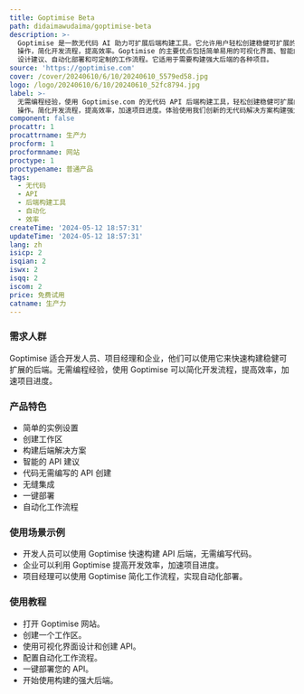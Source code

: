 ```yaml
---
title: Goptimise Beta
path: didaimawudaima/goptimise-beta
description: >-
  Goptimise 是一款无代码 AI 助力可扩展后端构建工具。它允许用户轻松创建稳健可扩展的 API，无需编程经验。支持 CRUD
  操作，简化开发流程，提高效率。Goptimise 的主要优点包括简单易用的可视化界面、智能的 API
  设计建议、自动化部署和可定制的工作流程。它适用于需要构建强大后端的各种项目。
source: 'https://goptimise.com'
cover: /cover/20240610/6/10/20240610_5579ed58.jpg
logo: /logo/20240610/6/10/20240610_52fc8794.jpg
label: >-
  无需编程经验，使用 Goptimise.com 的无代码 API 后端构建工具，轻松创建稳健可扩展的 API。支持 CRUD
  操作。简化开发流程，提高效率，加速项目进度。体验使用我们创新的无代码解决方案构建强大后端的简便性。立即开始优化您的工作流程！
component: false
procattr: 1
procattrname: 生产力
procform: 1
procformname: 网站
proctype: 1
proctypename: 普通产品
tags:
  - 无代码
  - API
  - 后端构建工具
  - 自动化
  - 效率
createTime: '2024-05-12 18:57:31'
updateTime: '2024-05-12 18:57:31'
lang: zh
isicp: 2
isqian: 2
iswx: 2
isqq: 2
iscom: 2
price: 免费试用
catname: 生产力
---
```




### 需求人群
Goptimise 适合开发人员、项目经理和企业，他们可以使用它来快速构建稳健可扩展的后端。无需编程经验，使用 Goptimise 可以简化开发流程，提高效率，加速项目进度。

### 产品特色
* 简单的实例设置
* 创建工作区
* 构建后端解决方案
* 智能的 API 建议
* 代码无需编写的 API 创建
* 无缝集成
* 一键部署
* 自动化工作流程

### 使用场景示例
* 开发人员可以使用 Goptimise 快速构建 API 后端，无需编写代码。
* 企业可以利用 Goptimise 提高开发效率，加速项目进度。
* 项目经理可以使用 Goptimise 简化工作流程，实现自动化部署。

### 使用教程
* 打开 Goptimise 网站。
* 创建一个工作区。
* 使用可视化界面设计和创建 API。
* 配置自动化工作流程。
* 一键部署您的 API。
* 开始使用构建的强大后端。

  
